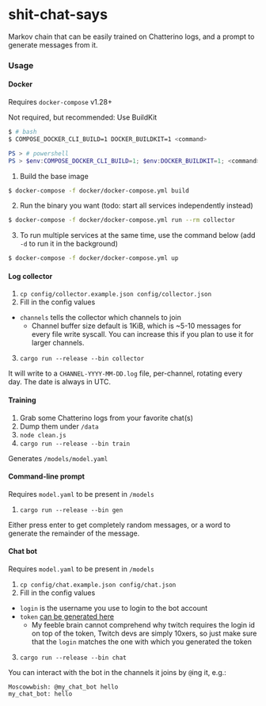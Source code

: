 # shit-chat-says

Markov chain that can be easily trained on Chatterino logs, and a prompt to generate messages from it.

### Usage

#### Docker

Requires `docker-compose` v1.28+

Not required, but recommended: Use BuildKit

```bash
$ # bash
$ COMPOSE_DOCKER_CLI_BUILD=1 DOCKER_BUILDKIT=1 <command>
```

```ps1
PS > # powershell
PS > $env:COMPOSE_DOCKER_CLI_BUILD=1; $env:DOCKER_BUILDKIT=1; <command>
```

1. Build the base image

```bash
$ docker-compose -f docker/docker-compose.yml build
```

2. Run the binary you want (todo: start all services independently instead)

```bash
$ docker-compose -f docker/docker-compose.yml run --rm collector
```

3. To run multiple services at the same time, use the command below (add `-d` to run it in the background)

```bash
$ docker-compose -f docker/docker-compose.yml up
```

#### Log collector

1. `cp config/collector.example.json config/collector.json`
2. Fill in the config values

- `channels` tells the collector which channels to join
  - Channel buffer size default is 1KiB, which is ~5-10 messages for every file write syscall.
    You can increase this if you plan to use it for larger channels.

3. `cargo run --release --bin collector`

It will write to a `CHANNEL-YYYY-MM-DD.log` file, per-channel, rotating every day. The date is always in UTC.

#### Training

1. Grab some Chatterino logs from your favorite chat(s)
2. Dump them under `/data`
3. `node clean.js`
4. `cargo run --release --bin train`

Generates `/models/model.yaml`

#### Command-line prompt

Requires `model.yaml` to be present in `/models`

1. `cargo run --release --bin gen`

Either press enter to get completely random messages, or a word to generate the remainder of the message.

#### Chat bot

Requires `model.yaml` to be present in `/models`

1. `cp config/chat.example.json config/chat.json`
2. Fill in the config values

- `login` is the username you use to login to the bot account
- `token` [can be generated here](https://twitchapps.com/tmi/)
  - My feeble brain cannot comprehend why twitch requires the login id on top of the token, Twitch devs are simply 10xers,
    so just make sure that the `login` matches the one with which you generated the token

3. `cargo run --release --bin chat`

You can interact with the bot in the channels it joins by `@`ing it, e.g.:

```
Moscowwbish: @my_chat_bot hello
my_chat_bot: hello
```
